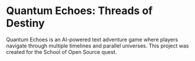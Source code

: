 # Quantum Echoes: Threads of Destiny

Quantum Echoes is an AI-powered text adventure game where players navigate through multiple timelines and parallel universes. This project was created for the School of Open Source quest.